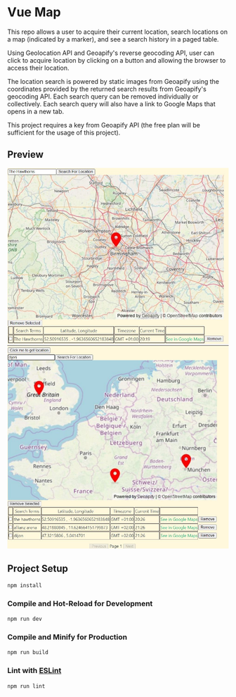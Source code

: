 # Vue Map

This repo allows a user to acquire their current location, search locations on a map (indicated by a marker), and see a search history in a paged table.

Using Geolocation API and Geoapify's reverse geocoding API, user can click to acquire location by clicking on a button and allowing the browser to access their location.

The location search is powered by static images from Geoapify using the coordinates provided by the returned search results from Geoapify's geocoding API.  Each search query can be removed individually or collectively.  Each search query will also have a link to Google Maps that opens in a new tab.

This project requires a key from Geoapify API (the free plan will be sufficient for the usage of this project).

## Preview

!["screenshot of singular search"](https://github.com/RandyZJin/vue-task/blob/master/docs/Search1.JPG)
!["screenshot of multiple searches"](https://github.com/RandyZJin/vue-task/blob/master/docs/Search2.JPG)


## Project Setup

```sh
npm install
```

### Compile and Hot-Reload for Development

```sh
npm run dev
```

### Compile and Minify for Production

```sh
npm run build
```

### Lint with [ESLint](https://eslint.org/)

```sh
npm run lint
```
